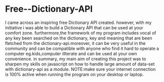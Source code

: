 # Free--Dictionary-API
I came across an inspiring free Dictionary API created. however, with my initiative i was able to build a Dictionary APl that can be used at your comfort zone.
furthermore,the framework of my program includes vocal of any key been searched on the dictionary, key and meaning that are been fletched from the dictionary-api.moreover, it can be very useful in the community and can be compatible with anyone who find it hard to operate a computer eg.kids,computer illterate and can be used at your own 
convenience.
in summary, my main aim of creating this project was to sharpen my skills on javascript on how to handle large amount of data-set with dictionary-api as a module.
NOTE:make sure your internet connection is 100% active when running the program on your desktop or laptop.
